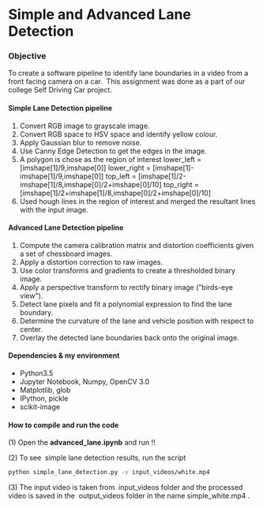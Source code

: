
# **Simple and Advanced Lane Detection**

### Objective
To create a software pipeline to identify lane boundaries in a video from a front facing
camera on a car. ​ This assignment was done as a part of our college Self Driving Car
project.

#### Simple Lane Detection pipeline

1. Convert RGB image to grayscale image.
2. Convert RGB space to HSV space and identify yellow colour.
3. Apply Gaussian blur to remove noise.
4. Use Canny Edge Detection to get the edges in the image.
5. A polygon is chose as the region of interest
	lower_left = [imshape[1]/9,imshape[0]]
	lower_right = [imshape[1]-imshape[1]/9,imshape[0]]
	top_left = [imshape[1]/2-imshape[1]/8,imshape[0]/2+imshape[0]/10]
	top_right = [imshape[1]/2+imshape[1]/8,imshape[0]/2+imshape[0]/10]
6. Used hough lines in the region of interest and merged the resultant lines with the input image.

#### Advanced Lane Detection pipeline

1. Compute the camera calibration matrix and distortion coefficients given a set of chessboard images.
2. Apply a distortion correction to raw images.
3. Use color transforms and gradients to create a thresholded binary image.
4. Apply a perspective transform to rectify binary image ("birds-eye view").
5. Detect lane pixels and fit a polynomial expression to find the lane boundary.
6. Determine the curvature of the lane and vehicle position with respect to center.
7. Overlay the detected lane boundaries back onto the original image.

#### Dependencies & my environment


* Python3.5
* Jupyter Notebook, Numpy, OpenCV 3.0 
* Matplotlib, glob
* IPython, pickle
* scikit-image

#### How to compile and run the code

(1) Open the **advanced_lane.ipynb** and run !!

(2) To see ​ simple lane detection​ results, run the script
```sh
python simple_lane_detection.py -v input_videos/white.mp4
```

(3) The input video is taken from ​ input_videos​ folder and the processed video is saved in the ​ output_videos​ folder in the name ​ simple_white.mp4​ .

